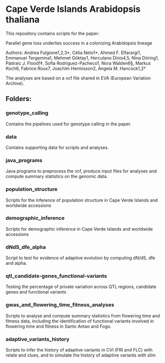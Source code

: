 # Cape Verde Islands Arabidopsis thaliana 

This repository contains scripts for the paper:

Parallel gene loss underlies success in a colonizing Arabidopsis lineage 

Authors: Andrea Fulgione1,2,3*, Célia Neto1*, Ahmed F. Elfarargi1, Emmanuel Tergemina1, Mehmet Göktay1, Herculano Dinis4,5, Nina Döring1, Pádraic J. Flood1‡, Sofia Rodriguez-Pacheco1, Nora Walden6§, Markus Koch6, Fabrice Roux7, Joachim Hermisson2, Angela M. Hancock1,2†

The analyses are based on a vcf file shared in EVA (European Variation Archive).


## Folders:

### genotype_calling

Contains the pipelines used for genotype calling in the paper.

### data

Contains supporting data for scripts and analyses.

### java_programs

Java programs to preprocess the vcf, produce input files for analyses and compute summary statistics on the genomic data.

### population_structure

Scripts for the inference of population structure in Cape Verde Islands and worldwide accessions

### demographic_inference

Scripts for demographic inference in Cape Verde Islands and worldwide accessions

### dNdS_dfe_alpha

Script to test for evidence of adaptive evolution by computing dN/dS, dfe and alpha.

### qtl_candidate-genes_functional-variants

Testing the percentage of private variation across QTL regions, candidate genes and functional variants

### gwas_and_flowering_time_fitness_analyses

Scripts to analyse and compute summary statistics from flowering time and fitness data, including the identification of functional variants involved in flowering time and fitness in Santo Antao and Fogo. 

### adaptive_variants_history

Scripts to infer the history of adaptive variants in CVI (FRI and FLC) with relate and clues, and to simulate the history of adaptive variants with slim


